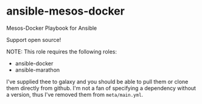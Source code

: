 ansible-mesos-docker
====================

Mesos-Docker Playbook for Ansible

Support open source!

NOTE: This role requires the following roles:
  - ansible-docker
  - ansible-marathon

I've supplied thee to galaxy and you should be able to pull them or clone them
directly from github. I'm not a fan of specifying a dependency without a
version, thus I've removed them from `meta/main.yml`.
